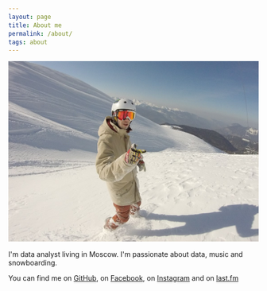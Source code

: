 ```yaml
---
layout: page
title: About me
permalink: /about/
tags: about
---
```


![Sochi16](https://raw.githubusercontent.com/alexakimenko/alexakimenko.github.io/master/images/sochi.jpg)

I'm data analyst living in Moscow. I'm passionate about data, music and snowboarding.

You can find me on [GitHub](https://github.com/alexakimenko), on [Facebook](https://facebook.com/a.akimenko), on [Instagram](https://instagram.com/akimenkoalex) and on [last.fm](http://www.last.fm/user/finnfromfinland)
